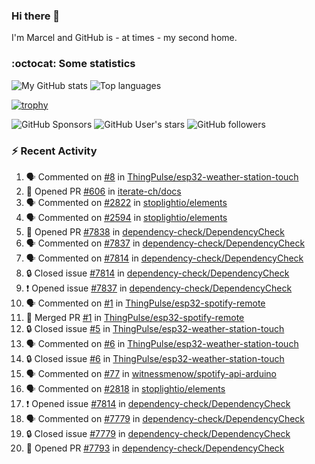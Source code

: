 ### Hi there 👋

I'm Marcel and GitHub is - at times - my second home.

<!--
**marcelstoer/marcelstoer** is a ✨ _special_ ✨ repository because its `README.md` (this file) appears on your GitHub profile.

Here are some ideas to get you started:

- 🔭 I’m currently working on ...
- 🌱 I’m currently learning ...
- 👯 I’m looking to collaborate on ...
- 🤔 I’m looking for help with ...
- 💬 Ask me about ...
- 📫 How to reach me: ...
- 😄 Pronouns: ...
- ⚡ Fun fact: ...
-->

### :octocat: Some statistics

<!-- https://github.com/anuraghazra/github-readme-stats -->

![My GitHub stats](https://github-readme-stats.vercel.app/api?username=marcelstoer&count_private=true&show_icons=true&hide_title=true)
![Top languages](https://github-readme-stats.vercel.app/api/top-langs/?username=marcelstoer&layout=compact&count_private=true&show_icons=true&hide_title=true&langs_count=10)

[![trophy](https://github-profile-trophy.vercel.app/?username=marcelstoer)](https://github.com/marcelstoer)

![GitHub Sponsors](https://img.shields.io/github/sponsors/marcelstoer?style=social)
![GitHub User's stars](https://img.shields.io/github/stars/marcelstoer?style=social)
![GitHub followers](https://img.shields.io/github/followers/marcelstoer?style=social)

### :zap: Recent Activity

<!--START_SECTION:activity-->
1. 🗣 Commented on [#8](https://github.com/ThingPulse/esp32-weather-station-touch/issues/8#issuecomment-3150774009) in [ThingPulse/esp32-weather-station-touch](https://github.com/ThingPulse/esp32-weather-station-touch)
2. 💪 Opened PR [#606](https://github.com/iterate-ch/docs/pull/606) in [iterate-ch/docs](https://github.com/iterate-ch/docs)
3. 🗣 Commented on [#2822](https://github.com/stoplightio/elements/pull/2822#issuecomment-3140266204) in [stoplightio/elements](https://github.com/stoplightio/elements)
4. 🗣 Commented on [#2594](https://github.com/stoplightio/elements/pull/2594#issuecomment-3140143955) in [stoplightio/elements](https://github.com/stoplightio/elements)
5. 💪 Opened PR [#7838](https://github.com/dependency-check/DependencyCheck/pull/7838) in [dependency-check/DependencyCheck](https://github.com/dependency-check/DependencyCheck)
6. 🗣 Commented on [#7837](https://github.com/dependency-check/DependencyCheck/issues/7837#issuecomment-3133506690) in [dependency-check/DependencyCheck](https://github.com/dependency-check/DependencyCheck)
7. 🗣 Commented on [#7814](https://github.com/dependency-check/DependencyCheck/issues/7814#issuecomment-3132224167) in [dependency-check/DependencyCheck](https://github.com/dependency-check/DependencyCheck)
8. 🔒 Closed issue [#7814](https://github.com/dependency-check/DependencyCheck/issues/7814) in [dependency-check/DependencyCheck](https://github.com/dependency-check/DependencyCheck)
9. ❗ Opened issue [#7837](https://github.com/dependency-check/DependencyCheck/issues/7837) in [dependency-check/DependencyCheck](https://github.com/dependency-check/DependencyCheck)
10. 🗣 Commented on [#1](https://github.com/ThingPulse/esp32-spotify-remote/pull/1#issuecomment-3122692178) in [ThingPulse/esp32-spotify-remote](https://github.com/ThingPulse/esp32-spotify-remote)
11. 🎉 Merged PR [#1](https://github.com/ThingPulse/esp32-spotify-remote/pull/1) in [ThingPulse/esp32-spotify-remote](https://github.com/ThingPulse/esp32-spotify-remote)
12. 🔒 Closed issue [#5](https://github.com/ThingPulse/esp32-weather-station-touch/issues/5) in [ThingPulse/esp32-weather-station-touch](https://github.com/ThingPulse/esp32-weather-station-touch)
13. 🗣 Commented on [#6](https://github.com/ThingPulse/esp32-weather-station-touch/issues/6#issuecomment-3121596168) in [ThingPulse/esp32-weather-station-touch](https://github.com/ThingPulse/esp32-weather-station-touch)
14. 🔒 Closed issue [#6](https://github.com/ThingPulse/esp32-weather-station-touch/issues/6) in [ThingPulse/esp32-weather-station-touch](https://github.com/ThingPulse/esp32-weather-station-touch)
15. 🗣 Commented on [#77](https://github.com/witnessmenow/spotify-api-arduino/pull/77#issuecomment-3101740422) in [witnessmenow/spotify-api-arduino](https://github.com/witnessmenow/spotify-api-arduino)
16. 🗣 Commented on [#2818](https://github.com/stoplightio/elements/pull/2818#issuecomment-3101730740) in [stoplightio/elements](https://github.com/stoplightio/elements)
17. ❗ Opened issue [#7814](https://github.com/dependency-check/DependencyCheck/issues/7814) in [dependency-check/DependencyCheck](https://github.com/dependency-check/DependencyCheck)
18. 🗣 Commented on [#7779](https://github.com/dependency-check/DependencyCheck/issues/7779#issuecomment-3044747973) in [dependency-check/DependencyCheck](https://github.com/dependency-check/DependencyCheck)
19. 🔒 Closed issue [#7779](https://github.com/dependency-check/DependencyCheck/issues/7779) in [dependency-check/DependencyCheck](https://github.com/dependency-check/DependencyCheck)
20. 💪 Opened PR [#7793](https://github.com/dependency-check/DependencyCheck/pull/7793) in [dependency-check/DependencyCheck](https://github.com/dependency-check/DependencyCheck)
<!--END_SECTION:activity-->

